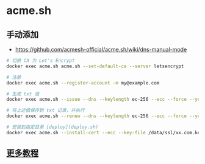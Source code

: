 # acme.sh

## 手动添加

- https://github.com/acmesh-official/acme.sh/wiki/dns-manual-mode

```sh
# 切换 CA 为 Let's Encrypt
docker exec acme.sh acme.sh --set-default-ca --server letsencrypt

# 注册
docker exec acme.sh --register-account -m my@example.com

# 生成 txt 值
docker exec acme.sh --issue --dns --keylength ec-256 --ecc --force --yes-I-know-dns-manual-mode-enough-go-ahead-please -d xx.com -d *.xx.com

# 将上述值保存到 txt 记录，并执行
docker exec acme.sh --renew --dns --keylength ec-256 --ecc --force --yes-I-know-dns-manual-mode-enough-go-ahead-please -d xx.com -d *.xx.com

# 安装到指定目录 [deploy](deploy.sh)
docker exec acme.sh --install-cert --ecc --key-file /data/ssl/xx.com.key --fullchain-file /data/ssl/xx.com.fullchain.cer -d xx.com
```

## [更多教程](https://forum.idev.top/d/525)
